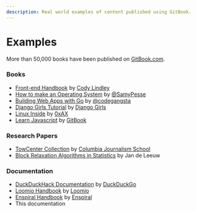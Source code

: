 ```yaml
---
description: Real world examples of content published using GitBook.
---
```


# Examples

More than 50,000 books have been published on [GitBook.com](https://www.gitbook.com/explore).

### Books

* [Front-end Handbook](https://www.gitbook.com/book/frontendmasters/front-end-handbook/details) by [Cody Lindley](http://codylindley.com)
* [How to make an Operating System](https://www.gitbook.com/book/samypesse/how-to-create-an-operating-system/details) by [@SamyPesse](https://github.com/SamyPesse)
* [Building Web Apps with Go](https://www.gitbook.com/book/codegangsta/building-web-apps-with-go/details) by [@codegangsta](https://github.com/codegangsta)
* [Django Girls Tutorial](http://tutorial.djangogirls.org/en/index.html) by [Django Girls](https://djangogirls.org)
* [Linux Inside](https://www.gitbook.com/book/0xax/linux-insides/details) by [0xAX](https://twitter.com/0xAX)
* [Learn Javascript](https://www.gitbook.com/book/gitbookio/javascript/details) by [GitBook](https://twitter.com/GitbookIO)

### Research Papers

* [TowCenter Collection](https://www.gitbook.com/@towcenter) by [Columbia Journalism School](http://www.journalism.columbia.edu/)
* [Block Relaxation Algorithms in Statistics](https://www.gitbook.com/@jandeleeuw) by Jan de Leeuw

### Documentation

* [DuckDuckHack Documentation](http://docs.duckduckhack.com) by [DuckDuckGo](https://duckduckgo.com/about)
* [Loomio Handbook](http://loomio.coop/) by [Loomio](https://www.loomio.org/)
* [Enspiral Handbook](http://handbook.enspiral.com/) by [Enspiral](http://enspiral.com/)
* This documentation
